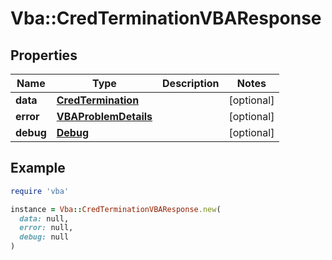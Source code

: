 # Vba::CredTerminationVBAResponse

## Properties

| Name | Type | Description | Notes |
| ---- | ---- | ----------- | ----- |
| **data** | [**CredTermination**](CredTermination.md) |  | [optional] |
| **error** | [**VBAProblemDetails**](VBAProblemDetails.md) |  | [optional] |
| **debug** | [**Debug**](Debug.md) |  | [optional] |

## Example

```ruby
require 'vba'

instance = Vba::CredTerminationVBAResponse.new(
  data: null,
  error: null,
  debug: null
)
```

